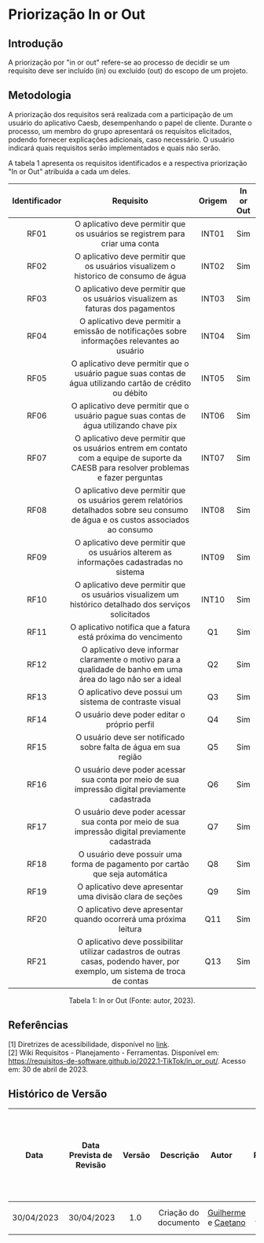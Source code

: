 # Priorização In or Out

## Introdução
A priorização por "in or out" refere-se ao processo de decidir se um requisito deve ser incluído (in) ou excluído (out) do escopo de um projeto.

## Metodologia
A priorização dos requisitos será realizada com a participação de um usuário do aplicativo Caesb, desempenhando o papel de cliente. Durante o processo, um membro do grupo apresentará os requisitos elicitados, podendo fornecer explicações adicionais, caso necessário. O usuário indicará quais requisitos serão implementados e quais não serão.

A tabela 1 apresenta os requisitos identificados e a respectiva priorização "In or Out" atribuída a cada um deles. 

| Identificador | Requisito | Origem |  In or Out |
| :----------: |:----------:| :------: | :-----------: |
| RF01 | O aplicativo deve permitir que os usuários se registrem para criar uma conta        | INT01  |   Sim  |
| RF02 | O aplicativo deve permitir que os usuários visualizem o historico de consumo de água       | INT02  |   Sim  |
| RF03 |  O aplicativo deve permitir que os usuários visualizem as faturas dos pagamentos       | INT03  |   Sim  |
| RF04 | O aplicativo deve permitir a emissão de notificações sobre informações relevantes ao usuário   | INT04  |   Sim  |
| RF05 | O aplicativo deve permitir que o usuário pague suas contas de água utilizando cartão de crédito ou débito         | INT05  |   Sim  |
| RF06 | O aplicativo deve permitir que o usuário pague suas contas de água utilizando chave pix      | INT06  |   Sim  |
| RF07 | O aplicativo deve permitir que os usuários entrem em contato com a equipe de suporte da CAESB para resolver problemas e fazer perguntas                | INT07  |   Sim  |
| RF08 | O aplicativo deve permitir que os usuários gerem relatórios detalhados sobre seu consumo de água e os custos associados ao consumo                 | INT08  |   Sim  |
| RF09 | O aplicativo deve permitir que os usuários alterem as informações cadastradas no sistema    | INT09 |  Sim |
| RF10 | O aplicativo deve permitir que os usuários visualizem um histórico detalhado dos serviços solicitados | INT10 |   Sim  |
| RF11 | O aplicativo notifica que a fatura está próxima do vencimento | Q1 | Sim
| RF12 | O aplicativo deve informar claramente o motivo para a qualidade de banho em uma área do lago não ser a ideal   | Q2 | Sim
| RF13 | O aplicativo deve possui um sistema de contraste visual  | Q3 | Sim
| RF14 | O usuário deve poder editar o próprio perfil  | Q4 | Sim
| RF15 | O usuário deve ser notificado sobre falta de água em sua região    | Q5 | Sim
| RF16 | O usuário deve poder acessar sua conta por meio de sua impressão digital previamente cadastrada  | Q6 | Sim
| RF17 | O usuário deve poder acessar sua conta por meio de sua impressão digital previamente cadastrada  | Q7 | Sim
| RF18 | O usuário deve possuir uma forma de pagamento por cartão que seja automática  | Q8 | Sim
| RF19 | O aplicativo deve apresentar uma divisão clara de seções  | Q9 | Sim
| RF20 | O aplicativo deve apresentar quando ocorrerá uma próxima leitura  | Q11 | Sim
| RF21 | O aplicativo deve possibilitar utilizar cadastros de outras casas, podendo haver, por exemplo, um sistema de troca de contas  | Q13 | Sim
<div style="text-align: center">
<p> Tabela 1: In or Out (Fonte: autor, 2023).</p>
</div>

## Referências
[1] Diretrizes de acessibilidade, disponível no [link](https://www.w3c.br/traducoes/wcag/wcag21-pt-BR/). <br/>
[2] Wiki Requisitos - Planejamento - Ferramentas. Disponível em: <https://requisitos-de-software.github.io/2022.1-TikTok/in_or_out/>. Acesso em: 30 de abril de 2023. <br/>

## Histórico de Versão

|    Data    | Data Prevista de Revisão | Versão |      Descrição       |                                                                Autor                                                                 |               Revisor               |
| :--------: | :----------------------: | :----: | :------------------: | :----------------------------------------------------------------------------------------------------------------------------------: | :---------------------------------: |
| 30/04/2023 |        30/04/2023        |  1.0   | Criação do documento   | [Guilherme](https://github.com/guilhermekishimoto) e [Caetano](https://github.com/caeslucio) | [Raquel](https://github.com/raqueleucaria) |